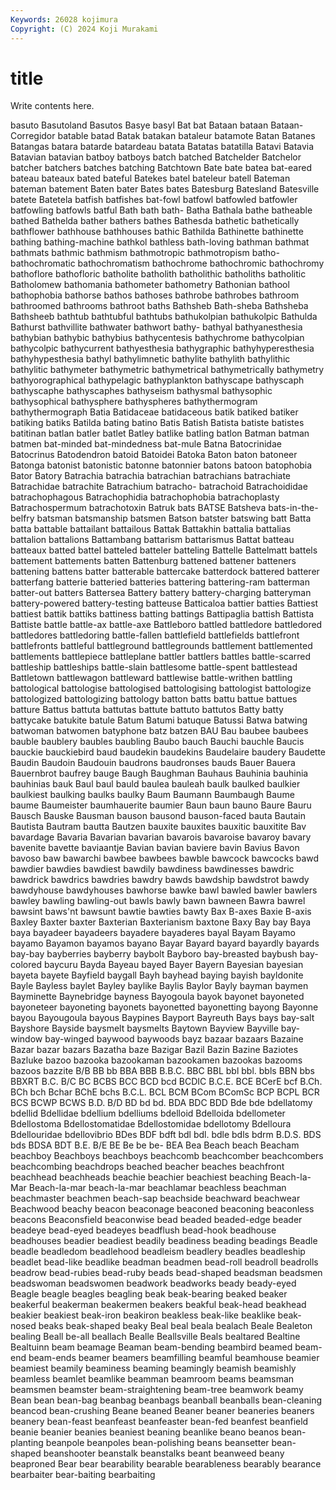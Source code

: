 ```yaml
---
Keywords: 26028 kojimura
Copyright: (C) 2024 Koji Murakami
---
```


# title

Write contents here.



basuto Basutoland Basutos Basye
basyl Bat bat Bataan bataan Bataan-Corregidor batable batad Batak batakan
bataleur batamote Batan Batanes Batangas batara batarde batardeau batata Batatas
batatilla Batavi Batavia Batavian batavian batboy batboys batch batched Batchelder
Batchelor batcher batchers batches batching Batchtown Bate bate batea bat-eared
bateau bateaux bated bateful Batekes batel bateleur batell Bateman bateman
batement Baten bater Bates bates Batesburg Batesland Batesville batete Batetela
batfish batfishes bat-fowl batfowl batfowled batfowler batfowling batfowls batful Bath
bath bath- Batha Bathala bathe batheable bathed Bathelda bather bathers
bathes Bathesda bathetic bathetically bathflower bathhouse bathhouses bathic Bathilda Bathinette
bathinette bathing bathing-machine bathkol bathless bath-loving bathman bathmat bathmats bathmic
bathmism bathmotropic bathmotropism batho- bathochromatic bathochromatism bathochrome bathochromic bathochromy bathoflore
bathofloric batholite batholith batholithic batholiths batholitic Batholomew bathomania bathometer bathometry
Bathonian bathool bathophobia bathorse bathos bathoses bathrobe bathrobes bathroom bathroomed
bathrooms bathroot baths Bathsheb Bath-sheba Bathsheba Bathsheeb bathtub bathtubful bathtubs
bathukolpian bathukolpic Bathulda Bathurst bathvillite bathwater bathwort bathy- bathyal bathyanesthesia
bathybian bathybic bathybius bathycentesis bathychrome bathycolpian bathycolpic bathycurrent bathyesthesia bathygraphic
bathyhyperesthesia bathyhypesthesia bathyl bathylimnetic bathylite bathylith bathylithic bathylitic bathymeter bathymetric
bathymetrical bathymetrically bathymetry bathyorographical bathypelagic bathyplankton bathyscape bathyscaph bathyscaphe bathyscaphes
bathyseism bathysmal bathysophic bathysophical bathysphere bathyspheres bathythermogram bathythermograph Batia Batidaceae
batidaceous batik batiked batiker batiking batiks Batilda bating batino Batis
Batish Batista batiste batistes batitinan batlan batler batlet Batley batlike
batling batlon Batman batman batmen bat-minded bat-mindedness bat-mule Batna Batocrinidae
Batocrinus Batodendron batoid Batoidei Batoka Baton baton batoneer Batonga batonist
batonistic batonne batonnier batons batoon batophobia Bator Batory Batrachia batrachia
batrachian batrachians batrachiate Batrachidae batrachite Batrachium batracho- batrachoid Batrachoididae batrachophagous
Batrachophidia batrachophobia batrachoplasty Batrachospermum batrachotoxin Batruk bats BATSE Batsheva bats-in-the-belfry
batsman batsmanship batsmen Batson batster batswing batt Batta batta battable
battailant battailous Battak Battakhin battalia battalias battalion battalions Battambang battarism
battarismus Battat batteau batteaux batted battel batteled batteler batteling Battelle
Battelmatt battels battement battements batten Battenburg battened battener batteners battening
battens batter batterable battercake batterdock battered batterer batterfang batterie batteried
batteries battering battering-ram batterman batter-out batters Battersea Battery battery battery-charging
batteryman battery-powered battery-testing batteuse Batticaloa battier batties Battiest battiest battik
battiks battiness batting battings Battipaglia battish Battista Battiste battle battle-ax
battle-axe Battleboro battled battledore battledored battledores battledoring battle-fallen battlefield battlefields
battlefront battlefronts battleful battleground battlegrounds battlement battlemented battlements battlepiece battleplane
battler battlers battles battle-scarred battleship battleships battle-slain battlesome battle-spent battlestead
Battletown battlewagon battleward battlewise battle-writhen battling battological battologise battologised battologising
battologist battologize battologized battologizing battology batton batts battu battue battues
batture Battus battuta battutas battute battuto battutos Batty batty battycake
batukite batule Batum Batumi batuque Batussi Batwa batwing batwoman batwomen
batyphone batz batzen BAU Bau baubee baubees bauble baublery baubles
baubling Baubo bauch Bauchi bauchle Baucis bauckie bauckiebird baud baudekin
baudekins Baudelaire baudery Baudette Baudin Baudoin Baudouin baudrons baudronses bauds
Bauer Bauera Bauernbrot baufrey bauge Baugh Baughman Bauhaus Bauhinia bauhinia
bauhinias bauk Baul baul bauld baulea bauleah baulk baulked baulkier
baulkiest baulking baulks baulky Baum Baumann Baumbaugh Baume baume Baumeister
baumhauerite baumier Baun baun bauno Baure Bauru Bausch Bauske Bausman
bauson bausond bauson-faced bauta Bautain Bautista Bautram bautta Bautzen bauxite
bauxites bauxitic bauxitite Bav bavardage Bavaria Bavarian bavarian bavarois bavaroise
bavaroy bavary bavenite bavette baviaantje Bavian bavian baviere bavin Bavius
Bavon bavoso baw bawarchi bawbee bawbees bawble bawcock bawcocks bawd
bawdier bawdies bawdiest bawdily bawdiness bawdinesses bawdric bawdrick bawdrics bawdries
bawdry bawds bawdship bawdstrot bawdy bawdyhouse bawdyhouses bawhorse bawke bawl
bawled bawler bawlers bawley bawling bawling-out bawls bawly bawn bawneen
Bawra bawrel bawsint baws'nt bawsunt bawtie bawties bawty Bax B-axes
Baxie B-axis Baxley Baxter baxter Baxterian Baxterianism baxtone Baxy Bay
bay Baya baya bayadeer bayadeers bayadere bayaderes bayal Bayam Bayamo
bayamo Bayamon bayamos bayano Bayar Bayard bayard bayardly bayards bay-bay
bayberries bayberry baybolt Bayboro bay-breasted baybush bay-colored baycuru Bayda Bayeau
bayed Bayer Bayern Bayesian bayesian bayeta bayete Bayfield baygall Bayh
bayhead baying bayish bayldonite Bayle Bayless baylet Bayley baylike Baylis
Baylor Bayly bayman baymen Bayminette Baynebridge bayness Bayogoula bayok bayonet
bayoneted bayoneteer bayoneting bayonets bayonetted bayonetting bayong Bayonne bayou Bayougoula
bayous Baypines Bayport Bayreuth Bays bays bay-salt Bayshore Bayside baysmelt
baysmelts Baytown Bayview Bayville bay-window bay-winged baywood baywoods bayz bazaar
bazaars Bazaine Bazar bazar bazars Bazatha baze Bazigar Bazil Bazin
Bazine Baziotes Bazluke bazoo bazooka bazookaman bazookamen bazookas bazooms bazoos
bazzite B/B BB bb BBA BBB B.B.C. BBC BBL bbl
bbl. bbls BBN bbs BBXRT B.C. B/C BC BCBS BCC
BCD bcd BCDIC B.C.E. BCE BCerE bcf B.Ch. BCh bch
Bchar BChE bchs B.C.L. BCL BCM BCom BComSc BCP BCPL
BCR BCS BCWP BCWS B.D. B/D BD bd bd. BDA
BDC BDD Bde bde bdellatomy bdellid Bdellidae bdellium bdelliums bdelloid
Bdelloida bdellometer Bdellostoma Bdellostomatidae Bdellostomidae bdellotomy Bdelloura Bdellouridae bdellovibrio BDes
BDF bdft bdl bdl. bdle bdls bdrm B.D.S. BDS bds
BDSA BDT B.E. B/E BE Be be be- BEA Bea
Beach beach Beacham beachboy Beachboys beachboys beachcomb beachcomber beachcombers beachcombing
beachdrops beached beacher beaches beachfront beachhead beachheads beachie beachier beachiest
beaching Beach-la-Mar Beach-la-mar beach-la-mar beachlamar beachless beachman beachmaster beachmen beach-sap
beachside beachward beachwear Beachwood beachy beacon beaconage beaconed beaconing beaconless
beacons Beaconsfield beaconwise bead beaded beaded-edge beader beadeye bead-eyed beadeyes
beadflush bead-hook beadhouse beadhouses beadier beadiest beadily beadiness beading beadings
Beadle beadle beadledom beadlehood beadleism beadlery beadles beadleship beadlet bead-like
beadlike beadman beadmen bead-roll beadroll beadrolls beadrow bead-rubies bead-ruby beads
bead-shaped beadsman beadsmen beadswoman beadswomen beadwork beadworks beady beady-eyed Beagle
beagle beagles beagling beak beak-bearing beaked beaker beakerful beakerman beakermen
beakers beakful beak-head beakhead beakier beakiest beak-iron beakiron beakless beak-like
beaklike beak-nosed beaks beak-shaped beaky Beal beal beala bealach Beale
Bealeton bealing Beall be-all beallach Bealle Beallsville Beals bealtared Bealtine
Bealtuinn beam beamage Beaman beam-bending beambird beamed beam-end beam-ends beamer
beamers beamfilling beamful beamhouse beamier beamiest beamily beaminess beaming beamingly
beamish beamishly beamless beamlet beamlike beamman beamroom beams beamsman beamsmen
beamster beam-straightening beam-tree beamwork beamy Bean bean bean-bag beanbag beanbags
beanball beanballs bean-cleaning beancod bean-crushing Beane beaned Beaner beaner beaneries
beaners beanery bean-feast beanfeast beanfeaster bean-fed beanfest beanfield beanie beanier
beanies beaniest beaning beanlike beano beanos bean-planting beanpole beanpoles bean-polishing
beans beansetter bean-shaped beanshooter beanstalk beanstalks beant beanweed beany beaproned
Bear bear bearability bearable bearableness bearably bearance bearbaiter bear-baiting bearbaiting
